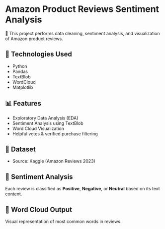 # Amazon Product Reviews Sentiment Analysis

📌 This project performs data cleaning, sentiment analysis, and visualization of Amazon product reviews.

## 🔧 Technologies Used
- Python
- Pandas
- TextBlob
- WordCloud
- Matplotlib

## 📊 Features
- Exploratory Data Analysis (EDA)
- Sentiment Analysis using TextBlob
- Word Cloud Visualization
- Helpful votes & verified purchase filtering

## 📁 Dataset
- Source: Kaggle (Amazon Reviews 2023)

## 🧠 Sentiment Analysis
Each review is classified as **Positive**, **Negative**, or **Neutral** based on its text content.

## 📌 Word Cloud Output
Visual representation of most common words in reviews.

